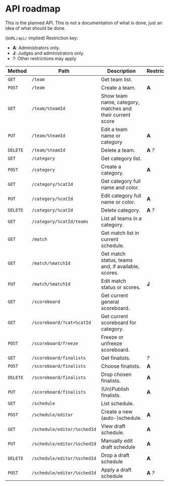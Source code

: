 # API roadmap

This is the planned API. This is not a documentation of what is done, just an idea of what should be done.

(`$URL/api/` implied)
Restriction key:
- **A**: Administrators only.
- **J**: Judges and administrators only.
- _?_: Other restrictions may apply

Method | Path | Description | Restrictions
---|---|---|---
`GET` | `/team` | Get team list.
`POST` | `/team` | Create a team. | **A**
`GET` | `/team/%teamId` | Show team name, category, matches and their current score
`PUT` | `/team/%teamId` | Edit a team name or category | **A**
`DELETE` | `/team/%teamId` | Delete a team. | **A** _?_
`GET` | `/category` | Get category list.
`POST` | `/category` | Create a category. | **A**
`GET` | `/category/%catId` | Get category full name and color.
`PUT` | `/category/%catId` | Edit category full name or color. | **A**
`DELETE` | `/category/%catId` | Delete category. | **A** _?_
`GET` | `/category/%catId/teams` | List all teams in a category.
`GET` | `/match` | Get match list in current schedule.
`GET` | `/match/%matchId` | Get match status, teams and, if available, scores.
`PUT` | `/match/%matchId` | Edit match status or scores. | **J**
`GET` | `/scoreboard` | Get current general scoreboard.
`GET` | `/scoreboard/?cat=%catId` | Get current scoreboard for category.
`POST` | `/scoreboard/freeze` | Freeze or unfreeze scoreboard.
`GET` | `/scoreboard/finalists` | Get finalists. | _?_
`POST` | `/scoreboard/finalists` | Choose finalists. | **A**
`DELETE` | `/scoreboard/finalists` | Drop chosen finalists. | **A**
`PUT` | `/scoreboard/finalists` | (Un)Publish finalists. | **A**
`GET` | `/schedule` | List schedule.
`POST` | `/schedule/editor` | Create a new (auto-)schedule. | **A**
`GET` | `/schedule/editor/%schedId` | View draft schedule. | **A**
`PUT` | `/schedule/editor/%schedId` | Manually edit draft schedule | **A**
`DELETE` | `/schedule/editor/%schedId` | Drop a draft schedule | **A**
`POST` | `/schedule/editor/%schedId` | Apply a draft schedule | **A** _?_
